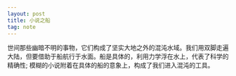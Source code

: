 ```yaml
---
layout: post
title: 小说之船
tag: note
---
```

世间那些幽暗不明的事物，它们构成了坚实大地之外的混沌水域。我们用双脚走遍大陆，但要借助于船航行于水面。船是具体的，利用力学浮在水上，代表了科学的精确性; 模糊的小说附着在具体的船的意象上，构成了我们进入混沌的工具。
